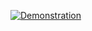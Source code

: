 
[![Demonstration](http://img.youtube.com/vi/lzdDj4MQRAk/0.jpg)](http://www.youtube.com/watch?v=lzdDj4MQRAkE "Android App demonstrating OAuth 2.0 and REST API")
